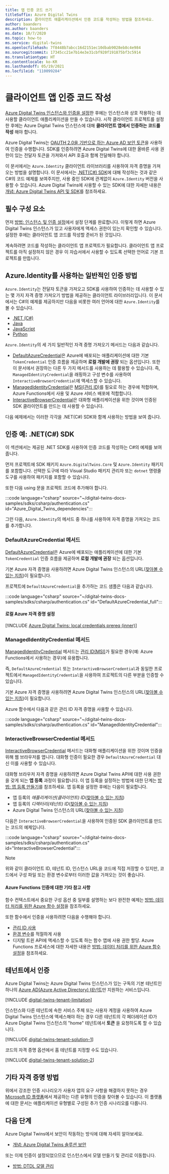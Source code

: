```yaml
---
title: 앱 인증 코드 쓰기
titleSuffix: Azure Digital Twins
description: 클라이언트 애플리케이션에서 인증 코드를 작성하는 방법을 참조하세요.
author: baanders
ms.author: baanders
ms.date: 10/7/2020
ms.topic: how-to
ms.service: digital-twins
ms.openlocfilehash: 7f8448b7abcc16d2151ec10dbab9028eb8c4e984
ms.sourcegitcommit: 17345cc21e7b14e3e31cbf920f191875bf3c5914
ms.translationtype: HT
ms.contentlocale: ko-KR
ms.lasthandoff: 05/19/2021
ms.locfileid: "110099284"
---
```

# <a name="write-client-app-authentication-code"></a>클라이언트 앱 인증 코드 작성

[Azure Digital Twins 인스턴스와 인증을 설정](how-to-set-up-instance-portal.md)한 후에는 인스턴스와 상호 작용하는 데 사용할 클라이언트 애플리케이션을 만들 수 있습니다. 시작 클라이언트 프로젝트를 설정한 후에는 Azure Digital Twins 인스턴스에 대해 **클라이언트 앱에서 인증하는 코드를 작성** 해야 합니다.

Azure Digital Twins는 [OAUTH 2.0을 기반으로 하는 Azure AD 보안 토큰](../active-directory/develop/security-tokens.md#json-web-tokens-and-claims)을 사용하여 인증을 수행합니다. SDK를 인증하려면 Azure Digital Twins에 대한 올바른 사용 권한이 있는 전달자 토큰을 가져와서 API 호출과 함께 전달해야 합니다. 

이 문서에서는 `Azure.Identity` 클라이언트 라이브러리를 사용하여 자격 증명을 가져오는 방법을 설명합니다. 이 문서에서는 [.NET(C#) SDK](/dotnet/api/overview/azure/digitaltwins/client?view=azure-dotnet&preserve-view=true)에 대해 작성하는 것과 같은 C#의 코드 예제를 보여주지만, 사용 중인 SDK에 관계없이 `Azure.Identity` 버전을 사용할 수 있습니다. Azure Digital Twins에 사용할 수 있는 SDK에 대한 자세한 내용은 [개념: Azure Digital Twins API 및 SDK](concepts-apis-sdks.md)를 참조하세요.

## <a name="prerequisites"></a>필수 구성 요소

먼저 [방법: 인스턴스 및 인증 설정](how-to-set-up-instance-portal.md)에서 설정 단계를 완료합니다. 이렇게 하면 Azure Digital Twins 인스턴스가 있고 사용자에게 액세스 권한이 있는지 확인할 수 있습니다. 설정한 후에는 클라이언트 앱 코드를 작성할 준비가 된 것입니다.

계속하려면 코드를 작성하는 클라이언트 앱 프로젝트가 필요합니다. 클라이언트 앱 프로젝트를 아직 설정하지 않은 경우 이 자습서에서 사용할 수 있도록 선택한 언어로 기본 프로젝트를 만듭니다.

## <a name="common-authentication-methods-with-azureidentity"></a>Azure.Identity를 사용하는 일반적인 인증 방법

`Azure.Identity`는 전달자 토큰을 가져오고 SDK를 사용하여 인증하는 데 사용할 수 있는 몇 가지 자격 증명 가져오기 방법을 제공하는 클라이언트 라이브러리입니다. 이 문서에서는 C#의 예제를 제공하지만 다음을 비롯한 여러 언어에 대한 `Azure.Identity`를 볼 수 있습니다.

* [.NET (C#)](/dotnet/api/azure.identity?view=azure-dotnet&preserve-view=true)
* [Java](/java/api/overview/azure/identity-readme?view=azure-java-stable&preserve-view=true)
* [JavaScript](/javascript/api/overview/azure/identity-readme?view=azure-node-latest&preserve-view=true)
* [Python](/python/api/overview/azure/identity-readme?view=azure-python&preserve-view=true)

`Azure.Identity`의 세 가지 일반적인 자격 증명 가져오기 메서드는 다음과 같습니다.

* [DefaultAzureCredential](/dotnet/api/azure.identity.defaultazurecredential?view=azure-dotnet&preserve-view=true)은 Azure에 배포되는 애플리케이션에 대한 기본 `TokenCredential` 인증 흐름을 제공하며 **로컬 개발에 권장** 되는 옵션입니다. 또한 이 문서에서 권장하는 다른 두 가지 메서드를 사용하는 데 활용할 수 있습니다. 즉, `ManagedIdentityCredential`을 래핑하고 구성 변수를 사용하여 `InteractiveBrowserCredential`에 액세스할 수 있습니다.
* [ManagedIdentityCredential](/dotnet/api/azure.identity.managedidentitycredential?view=azure-dotnet&preserve-view=true)은 [MSI(관리 ID)](../active-directory/managed-identities-azure-resources/overview.md)를 필요로 하는 경우에 적합하며, Azure Functions에서 사용 및 Azure 서비스 배포에 적합합니다.
* [InteractiveBrowserCredential](/dotnet/api/azure.identity.interactivebrowsercredential?view=azure-dotnet&preserve-view=true)은 대화형 애플리케이션을 위한 것이며 인증된 SDK 클라이언트를 만드는 데 사용할 수 있습니다.

다음 예제에서는 이러한 각각을 .NET(C#) SDK와 함께 사용하는 방법을 보여 줍니다.

## <a name="authentication-examples-net-c-sdk"></a>인증 예: .NET(C#) SDK

이 섹션에서는 제공된 .NET SDK를 사용하여 인증 코드를 작성하는 C#의 예제를 보여 줍니다.

먼저 프로젝트에 SDK 패키지 `Azure.DigitalTwins.Core` 및 `Azure.Identity` 패키지를 포함합니다. 선택한 도구에 따라 Visual Studio 패키지 관리자 또는 `dotnet` 명령줄 도구를 사용하여 패키지를 포함할 수 있습니다. 

또한 다음 using 문을 프로젝트 코드에 추가해야 합니다.

:::code language="csharp" source="~/digital-twins-docs-samples/sdks/csharp/authentication.cs" id="Azure_Digital_Twins_dependencies":::

그런 다음, `Azure.Identity`의 메서드 중 하나를 사용하여 자격 증명을 가져오는 코드를 추가합니다.

### <a name="defaultazurecredential-method"></a>DefaultAzureCredential 메서드

[DefaultAzureCredential](/dotnet/api/azure.identity.defaultazurecredential?view=azure-dotnet&preserve-view=true)은 Azure에 배포되는 애플리케이션에 대한 기본 `TokenCredential` 인증 흐름을 제공하며 **로컬 개발에 권장** 되는 옵션입니다.

기본 Azure 자격 증명을 사용하려면 Azure Digital Twins 인스턴스의 URL([찾아볼 수 있는 지침](how-to-set-up-instance-portal.md#verify-success-and-collect-important-values))이 필요합니다.

프로젝트에 `DefaultAzureCredential`을 추가하는 코드 샘플은 다음과 같습니다.

:::code language="csharp" source="~/digital-twins-docs-samples/sdks/csharp/authentication.cs" id="DefaultAzureCredential_full":::

#### <a name="set-up-local-azure-credentials"></a>로컬 Azure 자격 증명 설정

[!INCLUDE [Azure Digital Twins: local credentials prereq (inner)](../../includes/digital-twins-local-credentials-inner.md)]

### <a name="managedidentitycredential-method"></a>ManagedIdentityCredential 메서드

[ManagedIdentityCredential](/dotnet/api/azure.identity.managedidentitycredential?view=azure-dotnet&preserve-view=true) 메서드는 [관리 ID(MSI)](../active-directory/managed-identities-azure-resources/overview.md)가 필요한 경우(예: Azure Functions에서 사용하는 경우)에 유용합니다.

즉, `DefaultAzureCredential` 또는 `InteractiveBrowserCredential`과 동일한 프로젝트에서 `ManagedIdentityCredential`을 사용하여 프로젝트의 다른 부분을 인증할 수 있습니다.

기본 Azure 자격 증명을 사용하려면 Azure Digital Twins 인스턴스의 URL([찾아볼 수 있는 지침](how-to-set-up-instance-portal.md#verify-success-and-collect-important-values))이 필요합니다.

Azure 함수에서 다음과 같은 관리 ID 자격 증명을 사용할 수 있습니다.

:::code language="csharp" source="~/digital-twins-docs-samples/sdks/csharp/authentication.cs" id="ManagedIdentityCredential":::

### <a name="interactivebrowsercredential-method"></a>InteractiveBrowserCredential 메서드

[InteractiveBrowserCredential](/dotnet/api/azure.identity.interactivebrowsercredential?view=azure-dotnet&preserve-view=true) 메서드는 대화형 애플리케이션을 위한 것이며 인증을 위해 웹 브라우저를 엽니다. 대화형 인증이 필요한 경우 `DefaultAzureCredential` 대신 이를 사용할 수 있습니다.

대화형 브라우저 자격 증명을 사용하려면 Azure Digital Twins API에 대한 사용 권한을 갖게 되는 **앱 등록** 과정이 필요합니다. 이 앱 등록을 설정하는 방법에 대한 단계는 [방법: 앱 등록 만들기](how-to-create-app-registration.md)를 참조하세요. 앱 등록을 설정한 후에는 다음이 필요합니다.
* 앱 등록의 *애플리케이션(클라이언트) ID*([찾아볼 수 있는 지침](how-to-create-app-registration.md#collect-client-id-and-tenant-id))
* 앱 등록의 *디렉터리(테넌트) ID*([찾아볼 수 있는 지침](how-to-create-app-registration.md#collect-client-id-and-tenant-id))
* Azure Digital Twins 인스턴스의 URL([찾아볼 수 있는 지침](how-to-set-up-instance-portal.md#verify-success-and-collect-important-values))

다음은 `InteractiveBrowserCredential`을 사용하여 인증된 SDK 클라이언트를 만드는 코드의 예제입니다.

:::code language="csharp" source="~/digital-twins-docs-samples/sdks/csharp/authentication.cs" id="InteractiveBrowserCredential":::

>[!NOTE]
> 위와 같이 클라이언트 ID, 테넌트 ID, 인스턴스 URL을 코드에 직접 저장할 수 있지만, 코드에서 구성 파일 또는 환경 변수로부터 이러한 값을 가져오는 것이 좋습니다.

#### <a name="other-notes-about-authenticating-azure-functions"></a>Azure Functions 인증에 대한 기타 참고 사항

함수 컨텍스트에서 중요한 구성 옵션 중 일부를 설명하는 보다 완전한 예제는 [방법: 데이터 처리를 위한 Azure 함수 설정](how-to-create-azure-function.md)을 참조하세요.

또한 함수에서 인증을 사용하려면 다음을 수행해야 합니다.
* [관리 ID 사용](../app-service/overview-managed-identity.md?tabs=dotnet)
* [환경 변수](/sandbox/functions-recipes/environment-variables?tabs=csharp)를 적절하게 사용
* 디지털 트윈 API에 액세스할 수 있도록 하는 함수 앱에 사용 권한 할당. Azure Functions 프로세스에 대한 자세한 내용은 [방법: 데이터 처리를 위한 Azure 함수 설정](how-to-create-azure-function.md)을 참조하세요.

## <a name="authenticate-across-tenants"></a>테넌트에서 인증

Azure Digital Twins는 Azure Digital Twins 인스턴스가 있는 구독의 기본 테넌트인 하나의 [Azure AD(Azure Active Directory) 테넌트](../active-directory/develop/quickstart-create-new-tenant.md)만 지원하는 서비스입니다.

[!INCLUDE [digital-twins-tenant-limitation](../../includes/digital-twins-tenant-limitation.md)]

인스턴스와 다른 테넌트에 속한 서비스 주체 또는 사용자 계정을 사용하여 Azure Digital Twins 인스턴스에 액세스해야 하는 경우 다른 테넌트의 각 페더레이션 ID가 Azure Digital Twins 인스턴스의 "home" 테넌트에서 **토큰** 을 요청하도록 할 수 있습니다. 

[!INCLUDE [digital-twins-tenant-solution-1](../../includes/digital-twins-tenant-solution-1.md)]

코드의 자격 증명 옵션에서 홈 테넌트를 지정할 수도 있습니다. 

[!INCLUDE [digital-twins-tenant-solution-2](../../includes/digital-twins-tenant-solution-2.md)]

## <a name="other-credential-methods"></a>기타 자격 증명 방법

위에서 강조한 인증 시나리오가 사용자 앱의 요구 사항을 해결하지 못하는 경우 [Microsoft ID 플랫폼](../active-directory/develop/v2-overview.md#getting-started)에서 제공하는 다른 유형의 인증을 찾아볼 수 있습니다. 이 플랫폼에 대한 문서는 애플리케이션 유형별로 구성된 추가 인증 시나리오를 다룹니다.

## <a name="next-steps"></a>다음 단계

Azure Digital Twins에서 보안이 작동하는 방식에 대해 자세히 알아보세요.
* [개념: Azure Digital Twins 솔루션 보안](concepts-security.md)

또는 이제 인증이 설정되었으므로 인스턴스에서 모델 만들기 및 관리로 이동합니다.
* [방법: DTDL 모델 관리](how-to-manage-model.md)